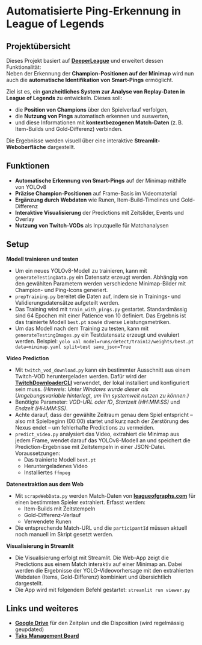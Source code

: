 # Automatisierte Ping-Erkennung in League of Legends

## Projektübersicht

Dieses Projekt basiert auf **[DeeperLeague](https://github.com/davidweatherall/DeeperLeague)** und erweitert dessen Funktionalität:  
Neben der Erkennung der **Champion-Positionen auf der Minimap** wird nun auch die **automatische Identifikation von Smart-Pings** ermöglicht.

Ziel ist es, ein **ganzheitliches System zur Analyse von Replay-Daten in League of Legends** zu entwickeln. Dieses soll:
- die **Position von Champions** über den Spielverlauf verfolgen,
- die **Nutzung von Pings** automatisch erkennen und auswerten,
- und diese Informationen mit **kontextbezogenen Match-Daten** (z. B. Item-Builds und Gold-Differenz) verbinden.

Die Ergebnisse werden visuell über eine interaktive **Streamlit-Weboberfläche** dargestellt.

## Funktionen

- **Automatische Erkennung von Smart-Pings** auf der Minimap mithilfe von YOLOv8  
- **Präzise Champion-Positionen** auf Frame-Basis im Videomaterial  
- **Ergänzung durch Webdaten** wie Runen, Item-Build-Timelines und Gold-Differenz  
- **Interaktive Visualisierung** der Predictions mit Zeitslider, Events und Overlay  
- **Nutzung von Twitch-VODs** als Inputquelle für Matchanalysen

## Setup

**Modell trainieren und testen**
- Um ein neues YOLOv8-Modell zu trainieren, kann mit ```generateTestingData.py``` ein Datensatz erzeugt werden. Abhängig von den gewählten Parametern werden verschiedene Minimap-Bilder mit Champion- und Ping-Icons generiert.
- ```prepTraining.py``` bereitet die Daten auf, indem sie in Trainings- und Validierungsdatensätze aufgeteilt werden.
- Das Training wird mit ```train_with_pings.py``` gestartet. Standardmässig sind 64 Epochen mit einer Patience von 10 definiert. Das Ergebnis ist das trainierte Modell ```best.pt``` sowie diverse Leistungsmetriken.
- Um das Modell nach dem Training zu testen, kann mit ```generateTestingImages.py``` ein Testdatensatz erzeugt und evaluiert werden. Beispiel:
  ```yolo val model=runs/detect/train12/weights/best.pt data=minimap.yaml split=test save_json=True```

**Video Prediction**
- Mit ```twitch_vod_download.py``` kann ein bestimmter Ausschnitt aus einem Twitch-VOD heruntergeladen werden. Dafür wird der **[TwitchDownloaderCLI](https://github.com/lay295/TwitchDownloader)** verwendet, der lokal installiert und konfiguriert sein muss. *(Hinweis: Unter Windows wurde dieser als Umgebungsvariable hinterlegt, um ihn systemweit nutzen zu können.)*
- Benötigte Parameter: *VOD-URL oder ID*, *Startzeit (HH:MM:SS)* und *Endzeit (HH:MM:SS)*.
- Achte darauf, dass der gewählte Zeitraum genau dem Spiel entspricht – also mit Spielbeginn (00:00) startet und kurz nach der Zerstörung des Nexus endet – um fehlerhafte Predictions zu vermeiden.
- ```predict_video.py``` analysiert das Video, extrahiert die Minimap aus jedem Frame, wendet darauf das YOLOv8-Modell an und speichert die Prediction-Ergebnisse mit Zeitstempeln in einer JSON-Datei. Voraussetzungen:
  - Das trainierte Modell ```best.pt```
  - Heruntergeladenes Video
  - Installiertes ```ffmpeg```

**Datenextraktion aus dem Web**
- Mit ```scrapeWebData.py``` werden Match-Daten von **[leagueofgraphs.com](https://www.leagueofgraphs.com/)** für einen bestimmten Spieler extrahiert. Erfasst werden:
  - Item-Builds mit Zeitstempeln
  - Gold-Differenz-Verlauf
  - Verwendete Runen  
- Die entsprechende Match-URL und die ```participantId``` müssen aktuell noch manuell im Skript gesetzt werden.

**Visualisierung in Streamlit**
- Die Visualisierung erfolgt mit Streamlit. Die Web-App zeigt die Predictions aus einem Match interaktiv auf einer Minimap an. Dabei werden die Ergebnisse der YOLO-Videovorhersage mit den extrahierten Webdaten (Items, Gold-Differenz) kombiniert und übersichtlich dargestellt.
- Die App wird mit folgendem Befehl gestartet: ```streamlit run viewer.py```

## Links und weiteres
- **[Google Drive](https://drive.google.com/drive/folders/1Pwm0Mcg50vX-ixz6fGrneHgVgbUvo9yX?usp=drive_link)** für den Zeitplan und die Disposition (wird regelmässig geupdated)
- **[Taks Management Board](https://miro.com/app/board/uXjVIdhHWqI=/?share_link_id=811328732684)**

